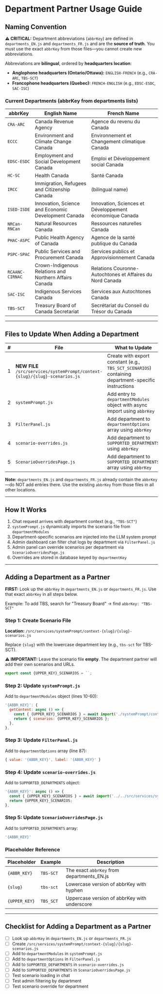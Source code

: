 # Department Partner Usage Guide

## Naming Convention

**⚠️ CRITICAL:** Department abbreviations (`abbrKey`) are defined in `departments_EN.js` and `departments_FR.js` and are the **source of truth**. You must use the exact `abbrKey` from those files—you cannot create new abbreviations.

Abbreviations are **bilingual**, ordered by **headquarters location**:
- **Anglophone headquarters (Ontario/Ottawa):** `ENGLISH-FRENCH` (e.g., `CRA-ARC`, `TBS-SCT`)
- **Francophone headquarters (Quebec):** `FRENCH-ENGLISH` (e.g., `EDSC-ESDC`, `SAC-ISC`)

### Current Departments (abbrKey from departments lists)

| abbrKey | English Name | French Name |
|---------|--------------|------------|
| `CRA-ARC` | Canada Revenue Agency | Agence du revenu du Canada |
| `ECCC` | Environment and Climate Change Canada | Environnement et Changement climatique Canada |
| `EDSC-ESDC` | Employment and Social Development Canada | Emploi et Développement social Canada |
| `HC-SC` | Health Canada | Santé Canada |
| `IRCC` | Immigration, Refugees and Citizenship Canada | (bilingual name) |
| `ISED-ISDE` | Innovation, Science and Economic Development Canada | Innovation, Sciences et Développement économique Canada |
| `NRCan-RNCan` | Natural Resources Canada | Ressources naturelles Canada |
| `PHAC-ASPC` | Public Health Agency of Canada | Agence de la santé publique du Canada |
| `PSPC-SPAC` | Public Services and Procurement Canada | Services publics et Approvisionnement Canada |
| `RCAANC-CIRNAC` | Crown-Indigenous Relations and Northern Affairs Canada | Relations Couronne-Autochtones et Affaires du Nord Canada |
| `SAC-ISC` | Indigenous Services Canada | Services aux Autochtones Canada |
| `TBS-SCT` | Treasury Board of Canada Secretariat | Secrétariat du Conseil du Trésor du Canada |

---

## Files to Update When Adding a Department

| # | File | What to Update |
|---|------|-----------------|
| 1 | **NEW FILE** `/src/services/systemPrompt/context-{slug}/{slug}-scenarios.js` | Create with export constant (e.g., `TBS_SCT_SCENARIOS`) containing department-specific instructions |
| 2 | `systemPrompt.js` | Add entry to `departmentModules` object with async import using `abbrKey` |
| 3 | `FilterPanel.js` | Add department to `departmentOptions` array using `abbrKey` |
| 4 | `scenario-overrides.js` | Add department to `SUPPORTED_DEPARTMENTS` using `abbrKey` |
| 5 | `ScenarioOverridesPage.js` | Add department to `SUPPORTED_DEPARTMENTS` array using `abbrKey` |

**Note:** `departments_EN.js` and `departments_FR.js` already contain the `abbrKey`—do NOT add entries there. Use the existing `abbrKey` from those files in all other locations.

---

## How It Works

1. Chat request arrives with department context (e.g., `"TBS-SCT"`)
2. `systemPrompt.js` dynamically imports the scenario file from `departmentModules`
3. Department-specific scenarios are injected into the LLM system prompt
4. Admin dashboard can filter chat logs by department via `FilterPanel.js`
5. Admin panel can override scenarios per department via `ScenarioOverridesPage.js`
6. Overrides are stored in database keyed by `departmentKey`

---

## Adding a Department as a Partner

**FIRST:** Look up the `abbrKey` in `departments_EN.js` or `departments_FR.js`. Use that exact `abbrKey` in all steps below.

Example: To add TBS, search for "Treasury Board" → find `abbrKey: "TBS-SCT"`

### Step 1: Create Scenario File

**Location:** `/src/services/systemPrompt/context-{slug}/{slug}-scenarios.js`

Replace `{slug}` with the lowercase department key (e.g., `tbs-sct` for TBS-SCT).

⚠️ **IMPORTANT:** Leave the scenario file **empty**. The department partner will add their own scenarios and URLs.

```javascript
export const {UPPER_KEY}_SCENARIOS = ``;
```

### Step 2: Update `systemPrompt.js`

Add to `departmentModules` object (lines 10-60):

```javascript
'{ABBR_KEY}': {
  getContent: async () => {
    const { {UPPER_KEY}_SCENARIOS } = await import('./systemPrompt/context-{slug}/{slug}-scenarios.js');
    return { scenarios: {UPPER_KEY}_SCENARIOS };
  },
},
```

### Step 3: Update `FilterPanel.js`

Add to `departmentOptions` array (line 87):

```javascript
{ value: '{ABBR_KEY}', label: '{ABBR_KEY}' }
```

### Step 4: Update `scenario-overrides.js`

Add to `SUPPORTED_DEPARTMENTS` object:

```javascript
'{ABBR_KEY}': async () => {
  const { {UPPER_KEY}_SCENARIOS } = await import('../../src/services/systemPrompt/context-{slug}/{slug}-scenarios.js');
  return {UPPER_KEY}_SCENARIOS;
},
```

### Step 5: Update `ScenarioOverridesPage.js`

Add to `SUPPORTED_DEPARTMENTS` array:

```javascript
'{ABBR_KEY}'
```

### Placeholder Reference

| Placeholder | Example | Description |
|------------|---------|------------|
| `{ABBR_KEY}` | `TBS-SCT` | The exact `abbrKey` from departments_EN.js |
| `{slug}` | `tbs-sct` | Lowercase version of abbrKey with hyphen |
| `{UPPER_KEY}` | `TBS_SCT` | Uppercase version of abbrKey with underscore |

---

## Checklist for Adding a Department as a Partner

- [ ] Look up `abbrKey` in `departments_EN.js` or `departments_FR.js`
- [ ] Create `/src/services/systemPrompt/context-{slug}/{slug}-scenarios.js`
- [ ] Add to `departmentModules` in `systemPrompt.js`
- [ ] Add to `departmentOptions` in `FilterPanel.js`
- [ ] Add to `SUPPORTED_DEPARTMENTS` in `scenario-overrides.js`
- [ ] Add to `SUPPORTED_DEPARTMENTS` in `ScenarioOverridesPage.js`
- [ ] Test scenario loading in chat
- [ ] Test admin filtering by department
- [ ] Test scenario override for department
